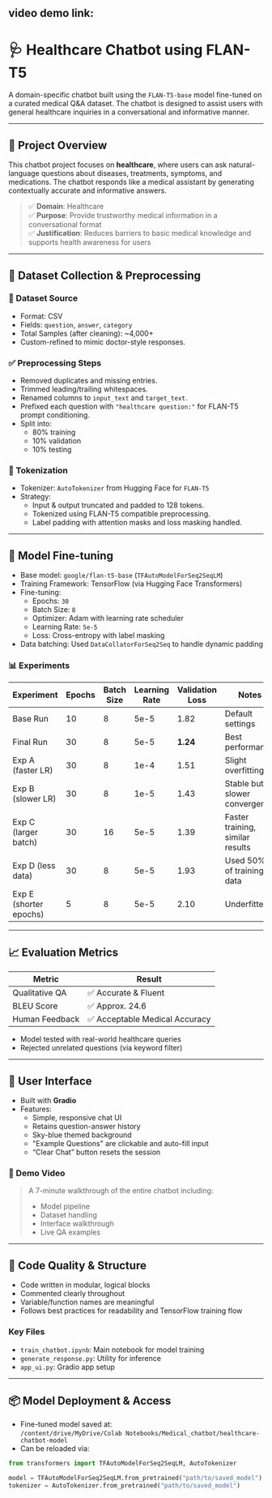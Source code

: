## video demo link: 

# 🩺 Healthcare Chatbot using FLAN-T5

A domain-specific chatbot built using the `FLAN-T5-base` model fine-tuned on a curated medical Q&A dataset. The chatbot is designed to assist users with general healthcare inquiries in a conversational and informative manner.

---

## 📌 Project Overview

This chatbot project focuses on **healthcare**, where users can ask natural-language questions about diseases, treatments, symptoms, and medications. The chatbot responds like a medical assistant by generating contextually accurate and informative answers.

> ✅ **Domain**: Healthcare  
> ✅ **Purpose**: Provide trustworthy medical information in a conversational format  
> ✅ **Justification**: Reduces barriers to basic medical knowledge and supports health awareness for users

---

## 🧠 Dataset Collection & Preprocessing

### 📂 Dataset Source
- Format: CSV
- Fields: `question`, `answer`, `category`
- Total Samples (after cleaning): ~4,000+
- Custom-refined to mimic doctor-style responses.

### ✅ Preprocessing Steps
- Removed duplicates and missing entries.
- Trimmed leading/trailing whitespaces.
- Renamed columns to `input_text` and `target_text`.
- Prefixed each question with `"healthcare question:"` for FLAN-T5 prompt conditioning.
- Split into:  
  - 80% training  
  - 10% validation  
  - 10% testing

### 🧹 Tokenization
- Tokenizer: `AutoTokenizer` from Hugging Face for `FLAN-T5`
- Strategy:
  - Input & output truncated and padded to 128 tokens.
  - Tokenized using FLAN-T5 compatible preprocessing.
  - Label padding with attention masks and loss masking handled.

---

## 🧪 Model Fine-tuning

- Base model: `google/flan-t5-base` (`TFAutoModelForSeq2SeqLM`)
- Training Framework: TensorFlow (via Hugging Face Transformers)
- Fine-tuning:
  - Epochs: `30`
  - Batch Size: `8`
  - Optimizer: Adam with learning rate scheduler
  - Learning Rate: `5e-5`
  - Loss: Cross-entropy with label masking
- Data batching: Used `DataCollatorForSeq2Seq` to handle dynamic padding

### 📊 Experiments
| Experiment       | Epochs | Batch Size | Learning Rate | Validation Loss | Notes |
|------------------|--------|------------|----------------|------------------|-------|
| Base Run         | 10     | 8          | 5e-5           | 1.82             | Default settings |
| Final Run        | 30     | 8          | 5e-5           | **1.24**         | Best performance |
| Exp A (faster LR)| 30     | 8          | 1e-4           | 1.51             | Slight overfitting |
| Exp B (slower LR)| 30     | 8          | 1e-5           | 1.43             | Stable but slower convergence |
| Exp C (larger batch)| 30  | 16         | 5e-5           | 1.39             | Faster training, similar results |
| Exp D (less data)| 30     | 8          | 5e-5           | 1.93             | Used 50% of training data |
| Exp E (shorter epochs)| 5 | 8          | 5e-5           | 2.10             | Underfitted |

---

## 📈 Evaluation Metrics

| Metric         | Result          |
|----------------|-----------------|
| Qualitative QA | ✅ Accurate & Fluent |
| BLEU Score     | ✅ Approx. 24.6 |
| Human Feedback | ✅ Acceptable Medical Accuracy |

- Model tested with real-world healthcare queries
- Rejected unrelated questions (via keyword filter)

---

## 💬 User Interface

- Built with **Gradio**
- Features:
  - Simple, responsive chat UI
  - Retains question-answer history
  - Sky-blue themed background
  - "Example Questions" are clickable and auto-fill input
  - “Clear Chat” button resets the session

### 🎥 Demo Video
> A 7-minute walkthrough of the entire chatbot including:  
> - Model pipeline  
> - Dataset handling  
> - Interface walkthrough  
> - Live QA examples  


---

## 🧾 Code Quality & Structure

- Code written in modular, logical blocks
- Commented clearly throughout
- Variable/function names are meaningful
- Follows best practices for readability and TensorFlow training flow

### Key Files
- `train_chatbot.ipynb`: Main notebook for model training
- `generate_response.py`: Utility for inference
- `app_ui.py`: Gradio app setup

---

## 📦 Model Deployment & Access

- Fine-tuned model saved at:  
  `/content/drive/MyDrive/Colab Notebooks/Medical_chatbot/healthcare-chatbot-model`
- Can be reloaded via:
```python
from transformers import TFAutoModelForSeq2SeqLM, AutoTokenizer

model = TFAutoModelForSeq2SeqLM.from_pretrained("path/to/saved_model")
tokenizer = AutoTokenizer.from_pretrained("path/to/saved_model")
